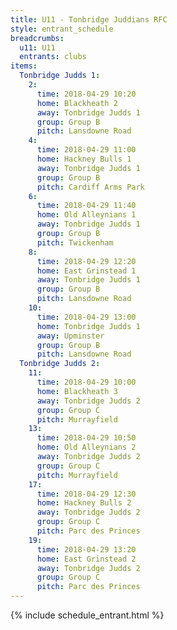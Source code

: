 ```yaml
---
title: U11 - Tonbridge Juddians RFC
style: entrant_schedule
breadcrumbs:
  u11: U11
  entrants: clubs
items:
  Tonbridge Judds 1:
    2:
      time: 2018-04-29 10:20
      home: Blackheath 2
      away: Tonbridge Judds 1
      group: Group B
      pitch: Lansdowne Road
    4:
      time: 2018-04-29 11:00
      home: Hackney Bulls 1
      away: Tonbridge Judds 1
      group: Group B
      pitch: Cardiff Arms Park
    6:
      time: 2018-04-29 11:40
      home: Old Alleynians 1
      away: Tonbridge Judds 1
      group: Group B
      pitch: Twickenham
    8:
      time: 2018-04-29 12:20
      home: East Grinstead 1
      away: Tonbridge Judds 1
      group: Group B
      pitch: Lansdowne Road
    10:
      time: 2018-04-29 13:00
      home: Tonbridge Judds 1
      away: Upminster
      group: Group B
      pitch: Lansdowne Road
  Tonbridge Judds 2:
    11:
      time: 2018-04-29 10:00
      home: Blackheath 3
      away: Tonbridge Judds 2
      group: Group C
      pitch: Murrayfield
    13:
      time: 2018-04-29 10:50
      home: Old Alleynians 2
      away: Tonbridge Judds 2
      group: Group C
      pitch: Murrayfield
    17:
      time: 2018-04-29 12:30
      home: Hackney Bulls 2
      away: Tonbridge Judds 2
      group: Group C
      pitch: Parc des Princes
    19:
      time: 2018-04-29 13:20
      home: East Grinstead 2
      away: Tonbridge Judds 2
      group: Group C
      pitch: Parc des Princes
---
```


{% include schedule_entrant.html %}
